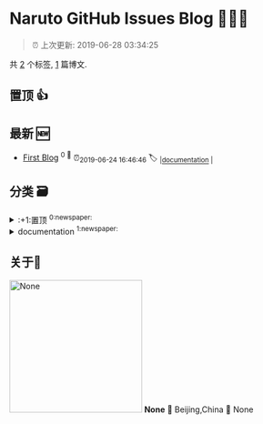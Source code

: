 
# Naruto GitHub Issues Blog :tada::tada::tada:

> :alarm_clock: 上次更新: 2019-06-28 03:34:25

共 [2](https://github.com/naruto2902git/narutoblog/labels) 个标签, [1](https://github.com/naruto2902git/narutoblog/issues) 篇博文.

## 置顶 :thumbsup: 
## 最新 :new: 
- [First Blog](https://github.com/naruto2902git/narutoblog/issues/1) <sup>0 :speech_balloon:</sup>  			 :alarm_clock:<sub>2019-06-24 16:46:46</sub> 
 :label: 	<sub>|</sub><sub>[documentation](https://github.com/naruto2902git/narutoblog/labels/documentation)	|	</sub>

## 分类  :card_file_box: 

<details>
<summary>:+1:置顶	<sup>0:newspaper:</sup></summary>

</details>

<details>
<summary>documentation	<sup>1:newspaper:</sup></summary>
- [First Blog](https://github.com/naruto2902git/narutoblog/issues/1)  <sup>0 :speech_balloon:</sup>  	 :alarm_clock:<sub>2019-06-24 16:46:46</sub> 

</details>

## 关于:boy:
[<img alt="None" src="https://avatars2.githubusercontent.com/u/14181870?v=4" width="233"/>](https://github.com/naruto2902git)
**None**
:round_pushpin: Beijing,China
:black_flag: None
